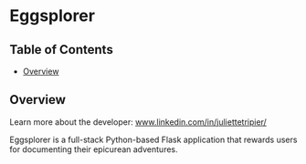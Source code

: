 # Eggsplorer

## Table of Contents

* [Overview](#overview)

## <a name="overview"></a>Overview
Learn more about the developer: www.linkedin.com/in/juliettetripier/

Eggsplorer is a full-stack Python-based Flask application that rewards users for documenting their epicurean adventures.
